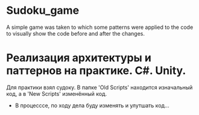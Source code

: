 # Sudoku_game
A simple game was taken to which some patterns were applied to the code to visually show the code before and after the changes.
# Реализация архитектуры и паттернов на практике. C#. Unity.
Для практики взял судоку. В папке 'Old Scripts' находится изначальный код, а в 'New Scripts' изменённый код.
- В процесссе, по ходу дела буду изменять и улутшать код...
